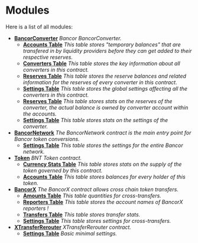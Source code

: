 
# Modules

Here is a list of all modules:


* [**BancorConverter**](group___bancor_converter.md) _Bancor BancorConverter._   
  * [**Accounts Table**](group___bancor_converter___accounts___table.md) _This table stores "temporary balances" that are transfered in by liquidity providers before they can get added to their respective reserves._   
  * [**Converters Table**](group___bancor_converter___converters___table.md) _This table stores the key information about all converters in this contract._   
  * [**Reserves Table**](group___bancor_converter___reserves___table.md) _This table stores the reserve balances and related information for the reserves of every converter in this contract._   
  * [**Settings Table**](group___bancor_converter___settings___table.md) _This table stores the global settings affecting all the converters in this contract._   
  * [**Reserves Table**](group___converter___reserves___table.md) _This table stores stats on the reserves of the converter, the actual balance is owned by converter account within the accounts._   
  * [**Settings Table**](group___converter___settings___table.md) _This table stores stats on the settings of the converter._   
* [**BancorNetwork**](group___bancor_network.md) _The BancorNetwork contract is the main entry point for Bancor token conversions._   
  * [**Settings Table**](group___network___settings___table.md) _This table stores the settings for the entire Bancor network._   
* [**Token**](group___bancor_token.md) _BNT Token contract._   
  * [**Currency Stats Table**](group___currency___stats___table.md) _This table stores stats on the supply of the token governed by this contract._   
  * [**Accounts Table**](group___token___accounts___table.md) _This table stores balances for every holder of this token._   
* [**BancorX**](group___bancor_x.md) _The BancorX contract allows cross chain token transfers._   
  * [**Amounts Table**](group___amounts___table.md) _This table quantities for cross-transfers._ 
  * [**Reporters Table**](group___reporters___table.md) _This table stores the account names of BancorX reporters_  _!_   
  * [**Transfers Table**](group___tranfsers___table.md) _This table stores transfer stats._   
  * [**Settings Table**](group___x_settings___table.md) _This table stores settings for cross-transfers._   
* [**XTransferRerouter**](group___bancor_xtransfer.md) _XTransferRerouter contract._   
  * [**Settings Table**](group___xtransfer___settings___table.md) _Basic minimal settings._   